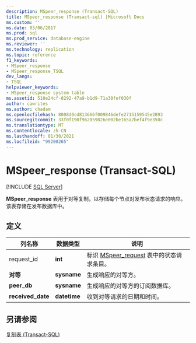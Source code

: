 ```yaml
---
description: MSpeer_response (Transact-SQL)
title: MSpeer_response (Transact-sql) |Microsoft Docs
ms.custom: ''
ms.date: 03/06/2017
ms.prod: sql
ms.prod_service: database-engine
ms.reviewer: ''
ms.technology: replication
ms.topic: reference
f1_keywords:
- MSpeer_response
- MSpeer_response_TSQL
dev_langs:
- TSQL
helpviewer_keywords:
- MSpeer_response system table
ms.assetid: 510e24cf-0292-47a9-b1d9-71a30fef030f
author: cawrites
ms.author: chadam
ms.openlocfilehash: 8008d0cd813666f009846defe2715159545e2893
ms.sourcegitcommit: 33f0f190f962059826e002be165a2bef4f9e350c
ms.translationtype: MT
ms.contentlocale: zh-CN
ms.lasthandoff: 01/30/2021
ms.locfileid: "99200265"
---
```

# <a name="mspeer_response-transact-sql"></a>MSpeer_response (Transact-SQL)
[!INCLUDE [SQL Server](../../includes/applies-to-version/sqlserver.md)]

  **MSpeer_response** 表用于对等复制，以存储每个节点对发布状态请求的响应。 该表存储在发布数据库中。  
  
## <a name="definition"></a>定义  
  
|列名称|数据类型|说明|  
|-----------------|---------------|-----------------|  
|request_id|**int**|标识 [MSpeer_request](../../relational-databases/system-tables/mspeer-request-transact-sql.md) 表中的状态请求条目。|  
|**对等**|**sysname**|生成响应的对等方。|  
|**peer_db**|**sysname**|生成响应的对等方的订阅数据库。|  
|**received_date**|**datetime**|收到对等请求的日期和时间。|  
  
## <a name="see-also"></a>另请参阅  
 [复制表 (Transact-SQL)](../../relational-databases/system-tables/replication-tables-transact-sql.md)  
  
  
